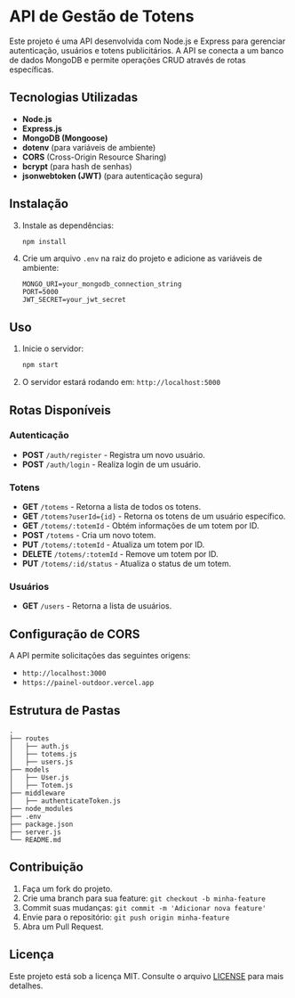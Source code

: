 # API de Gestão de Totens

Este projeto é uma API desenvolvida com Node.js e Express para gerenciar autenticação, usuários e totens publicitários. A API se conecta a um banco de dados MongoDB e permite operações CRUD através de rotas específicas.

## Tecnologias Utilizadas

- **Node.js**
- **Express.js**
- **MongoDB (Mongoose)**
- **dotenv** (para variáveis de ambiente)
- **CORS** (Cross-Origin Resource Sharing)
- **bcrypt** (para hash de senhas)
- **jsonwebtoken (JWT)** (para autenticação segura)

## Instalação

3. Instale as dependências:
   ```sh
   npm install
   ```

4. Crie um arquivo `.env` na raiz do projeto e adicione as variáveis de ambiente:
   ```env
   MONGO_URI=your_mongodb_connection_string
   PORT=5000
   JWT_SECRET=your_jwt_secret
   ```

## Uso

1. Inicie o servidor:
   ```sh
   npm start
   ```

2. O servidor estará rodando em: `http://localhost:5000`

## Rotas Disponíveis

### Autenticação

- **POST** `/auth/register` - Registra um novo usuário.
- **POST** `/auth/login` - Realiza login de um usuário.

### Totens

- **GET** `/totems` - Retorna a lista de todos os totens.
- **GET** `/totems?userId={id}` - Retorna os totens de um usuário específico.
- **GET** `/totems/:totemId` - Obtém informações de um totem por ID.
- **POST** `/totems` - Cria um novo totem.
- **PUT** `/totems/:totemId` - Atualiza um totem por ID.
- **DELETE** `/totems/:totemId` - Remove um totem por ID.
- **PUT** `/totems/:id/status` - Atualiza o status de um totem.

### Usuários

- **GET** `/users` - Retorna a lista de usuários.

## Configuração de CORS

A API permite solicitações das seguintes origens:
- `http://localhost:3000`
- `https://painel-outdoor.vercel.app`

## Estrutura de Pastas

```
.
├── routes
│   ├── auth.js
│   ├── totems.js
│   ├── users.js
├── models
│   ├── User.js
│   ├── Totem.js
├── middleware
│   ├── authenticateToken.js
├── node_modules
├── .env
├── package.json
├── server.js
└── README.md
```

## Contribuição

1. Faça um fork do projeto.
2. Crie uma branch para sua feature: `git checkout -b minha-feature`
3. Commit suas mudanças: `git commit -m 'Adicionar nova feature'`
4. Envie para o repositório: `git push origin minha-feature`
5. Abra um Pull Request.

## Licença

Este projeto está sob a licença MIT. Consulte o arquivo [LICENSE](LICENSE) para mais detalhes.

